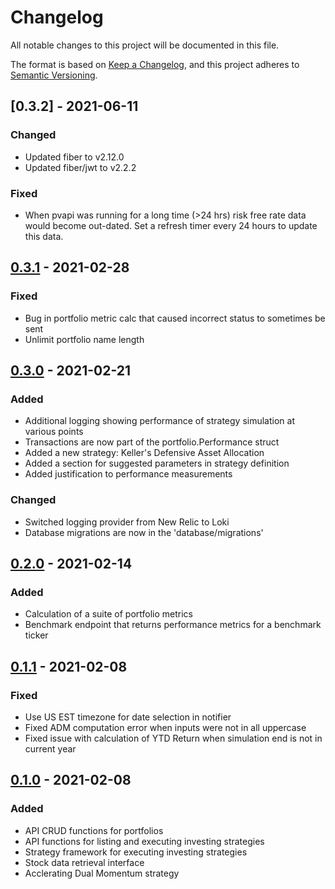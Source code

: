 # Changelog
All notable changes to this project will be documented in this file.

The format is based on [Keep a Changelog](https://keepachangelog.com/en/1.0.0/),
and this project adheres to [Semantic Versioning](https://semver.org/spec/v2.0.0.html).

## [0.3.2] - 2021-06-11
### Changed
- Updated fiber to v2.12.0
- Updated fiber/jwt to v2.2.2

### Fixed
- When pvapi was running for a long time (>24 hrs) risk free rate data would become
  out-dated. Set a refresh timer every 24 hours to update this data.

## [0.3.1] - 2021-02-28
### Fixed
- Bug in portfolio metric calc that caused incorrect status to sometimes be sent
- Unlimit portfolio name length

## [0.3.0] - 2021-02-21
### Added
- Additional logging showing performance of strategy simulation at various points
- Transactions are now part of the portfolio.Performance struct
- Added a new strategy: Keller's Defensive Asset Allocation
- Added a section for suggested parameters in strategy definition
- Added justification to performance measurements

### Changed
- Switched logging provider from New Relic to Loki
- Database migrations are now in the 'database/migrations'

## [0.2.0] - 2021-02-14
### Added
- Calculation of a suite of portfolio metrics
- Benchmark endpoint that returns performance metrics for a benchmark ticker

## [0.1.1] - 2021-02-08
### Fixed
- Use US EST timezone for date selection in notifier
- Fixed ADM computation error when inputs were not in all uppercase
- Fixed issue with calculation of YTD Return when simulation end is not in current year

## [0.1.0] - 2021-02-08
### Added
- API CRUD functions for portfolios
- API functions for listing and executing investing strategies
- Strategy framework for executing investing strategies
- Stock data retrieval interface
- Acclerating Dual Momentum strategy

[0.3.1]: https://github.com/jdfergason/pv-api/releases/tag/v0.3.1
[0.3.0]: https://github.com/jdfergason/pv-api/releases/tag/v0.3.0
[0.2.0]: https://github.com/jdfergason/pv-api/releases/tag/v0.2.0
[0.1.1]: https://github.com/jdfergason/pv-api/releases/tag/v0.1.1
[0.1.0]: https://github.com/jdfergason/pv-api/releases/tag/v0.1.0
